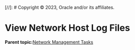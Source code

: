 [//]: # Copyright © 2023, Oracle and/or its affiliates.

# View Network Host Log Files

**Parent topic:**[Network Management Tasks](../topics/cockpit-network.md)

